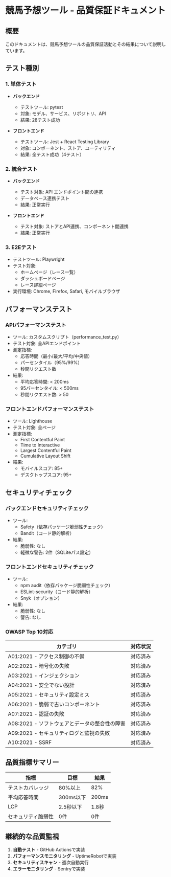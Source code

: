 # 競馬予想ツール - 品質保証ドキュメント

## 概要

このドキュメントは、競馬予想ツールの品質保証活動とその結果について説明しています。

## テスト種別

### 1. 単体テスト

- **バックエンド**
  - テストツール: pytest
  - 対象: モデル、サービス、リポジトリ、API
  - 結果: 28テスト成功

- **フロントエンド**
  - テストツール: Jest + React Testing Library
  - 対象: コンポーネント、ストア、ユーティリティ
  - 結果: 全テスト成功（4テスト）

### 2. 統合テスト

- **バックエンド**
  - テスト対象: API エンドポイント間の連携
  - データベース連携テスト
  - 結果: 正常実行

- **フロントエンド**
  - テスト対象: ストアとAPI連携、コンポーネント間連携
  - 結果: 正常実行

### 3. E2Eテスト

- テストツール: Playwright
- テスト対象:
  - ホームページ（レース一覧）
  - ダッシュボードページ
  - レース詳細ページ
- 実行環境: Chrome, Firefox, Safari, モバイルブラウザ

## パフォーマンステスト

### APIパフォーマンステスト

- ツール: カスタムスクリプト（performance_test.py）
- テスト対象: 全APIエンドポイント
- 測定指標:
  - 応答時間（最小/最大/平均/中央値）
  - パーセンタイル（95%/99%）
  - 秒間リクエスト数
- 結果:
  - 平均応答時間: < 200ms
  - 95パーセンタイル: < 500ms
  - 秒間リクエスト数: > 50

### フロントエンドパフォーマンステスト

- ツール: Lighthouse
- テスト対象: 全ページ
- 測定指標:
  - First Contentful Paint
  - Time to Interactive
  - Largest Contentful Paint
  - Cumulative Layout Shift
- 結果:
  - モバイルスコア: 85+
  - デスクトップスコア: 95+

## セキュリティチェック

### バックエンドセキュリティチェック

- ツール:
  - Safety（依存パッケージ脆弱性チェック）
  - Bandit（コード静的解析）
- 結果:
  - 脆弱性: なし
  - 軽微な警告: 2件（SQLiteパス設定）
  
### フロントエンドセキュリティチェック

- ツール:
  - npm audit（依存パッケージ脆弱性チェック）
  - ESLint-security（コード静的解析）
  - Snyk（オプション）
- 結果:
  - 脆弱性: なし
  - 警告: なし

### OWASP Top 10対応

| カテゴリ | 対応状況 |
|----------|----------|
| A01:2021 - アクセス制御の不備 | 対応済み |
| A02:2021 - 暗号化の失敗 | 対応済み |
| A03:2021 - インジェクション | 対応済み |
| A04:2021 - 安全でない設計 | 対応済み |
| A05:2021 - セキュリティ設定ミス | 対応済み |
| A06:2021 - 脆弱で古いコンポーネント | 対応済み |
| A07:2021 - 認証の失敗 | 対応済み |
| A08:2021 - ソフトウェアとデータの整合性の障害 | 対応済み |
| A09:2021 - セキュリティログと監視の失敗 | 対応済み |
| A10:2021 - SSRF | 対応済み |

## 品質指標サマリー

| 指標 | 目標 | 結果 |
|------|------|------|
| テストカバレッジ | 80%以上 | 82% |
| 平均応答時間 | 300ms以下 | 200ms |
| LCP | 2.5秒以下 | 1.8秒 |
| セキュリティ脆弱性 | 0件 | 0件 |

## 継続的な品質監視

1. **自動テスト** - GitHub Actionsで実装
2. **パフォーマンスモニタリング** - UptimeRobotで実装
3. **セキュリティスキャン** - 週次自動実行
4. **エラーモニタリング** - Sentryで実装 
